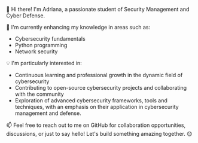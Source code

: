 👋 Hi there! I'm Adriana, a passionate student of Security Management and Cyber Defense. 

🌱 I'm currently enhancing my knowledge in areas such as:

- Cybersecurity fundamentals
- Python programming 
- Network security

💡 I'm particularly interested in:

- Continuous learning and professional growth in the dynamic field of cybersecurity
- Contributing to open-source cybersecurity projects and collaborating with the community
- Exploration of advanced cybersecurity frameworks, tools and techniques, with an emphasis on their application in cybersecurity management and defense.

📫 Feel free to reach out to me on GitHub for collaboration opportunities, discussions, or just to say hello! Let's build something amazing together. 😊
